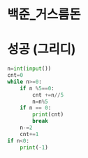 # 백준_거스름돈

# 성공 (그리디)

```python
n=int(input())
cnt=0
while n>=0:
    if n %5==0:
        cnt +=n//5
        n=n%5
    if n == 0:
        print(cnt)
        break
    n-=2
    cnt+=1
if n<0:
    print(-1)
```